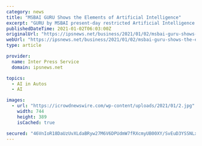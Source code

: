 ```yaml
---
category: news
title: "MSBAI GURU Shows the Elements of Artificial Intelligence"
excerpt: "GURU by MSBAI present-day restricted Artificial Intelligence might be restricted to performing ... showing society away towards driverless vehicles. To win the show, Watson utilized regular language preparing and examination on huge storehouses of ..."
publishedDateTime: 2021-01-02T06:03:00Z
originalUrl: "https://ipsnews.net/business/2021/01/02/msbai-guru-shows-the-elements-of-artificial-intelligence/"
webUrl: "https://ipsnews.net/business/2021/01/02/msbai-guru-shows-the-elements-of-artificial-intelligence/"
type: article

provider:
  name: Inter Press Service
  domain: ipsnews.net

topics:
  - AI in Autos
  - AI

images:
  - url: "https://icrowdnewswire.com/wp-content/uploads/2021/01/2.jpg"
    width: 744
    height: 389
    isCached: true

secured: "46VnIoR18DaUzUvXLdaBRyw27M6V6DPUdmW7fRXcmyUB00XY/SvEuD3YSSNLxpah/S96q4i+E3fZS6TS6Dkgag2ITv2RAWarv4Si6TkR1+jxv46syIHIhMEyTZtaiPa7Z9KqLIscGF9193r9puzhj9Jte3Y5qXH7xFahQBa4OqDxvmRBtXQy82m8l3KgIR7oLHv56Wl2ALqwS0cuhsUTxzS7DsqatnwE0bNed7s/KxttT6+cgRhQsyhNLU60liiSkAEUYNg33zcLHT3M+RwGc55M61NG2P+Kno6iPvWaa5hGaFfbXYacw1rgklm5VoHOGepoz/8mhxwuDnLOBcG/EXiyFQfoE2c2sqPH6aYQluw=;rPDSV2EPKKZKiWzN2LCH5w=="
---
```


